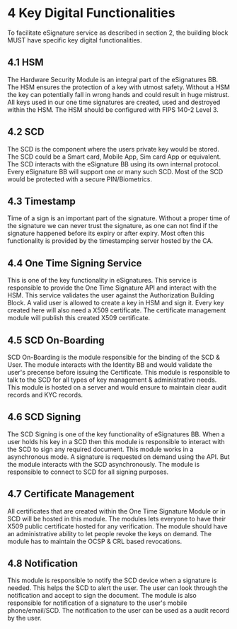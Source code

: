 # 4 Key Digital Functionalities

To facilitate eSignature service as described in section 2, the  building block MUST have specific key digital functionalities.&#x20;

## 4.1 HSM

The Hardware Security Module is an integral part of the eSignatures BB. The HSM ensures the protection of a key with utmost safety. Without a HSM the key can potentially fall in wrong hands and could result in huge mistrust. All keys used in our one time signatures are  created, used and destroyed within the HSM. The HSM should be configured with FIPS 140-2 Level 3.&#x20;

## 4.2 SCD

The SCD is the component where the users private key would be stored. The SCD could be a Smart card, Mobile App, Sim card App or equivalent. The SCD interacts with the eSignature BB using its own internal protocol. Every eSignature BB will support one or many such SCD. Most of the SCD would be protected with a secure PIN/Biometrics.

## 4.3 Timestamp

Time of a sign is an important part of the signature. Without a proper time of the signature we can never trust the signature, as one can not find if the signature happened before its expiry or after expiry. Most often this functionality is provided by the timestamping server hosted by the CA.

## 4.4 One Time Signing Service

This is one of the key functionality in eSignatures. This service is responsible to provide the One Time Signature API and interact with the HSM. This service validates the user against the Authorization Building Block.  A valid user is allowed to create a key in HSM and sign it.  Every key created here will also need a X509 certificate. The certificate management module will publish this created X509 certificate. &#x20;

## 4.5 SCD On-Boarding

SCD On-Boarding is the module responsible for the binding of the SCD & User. The module interacts with the Identity BB and would validate the user's precense before issuing the Certificate. This module is responsible to talk to the SCD for all types of key management & administrative needs. This module is hosted on a server and would ensure to maintain clear audit records and KYC records.

## 4.6 SCD Signing

The SCD Signing is one of the key functionality of eSignatures BB. When a user holds his key in a SCD then this module is responsible to interact with the SCD to sign any required document. This module works in a asynchronous mode. A signature is requested on demand using the API. But the module interacts with the SCD asynchronously.  The module is responsible to connect to SCD for all signing purposes.&#x20;

## 4.7 Certificate Management

All certificates that are created within the One Time Signature Module or in SCD  will be hosted in this module. The modules lets everyone to have their X509 public certificate hosted for any verification. The module should have an administrative ability to let people revoke the keys on demand. The module has to maintain the OCSP & CRL based revocations.&#x20;

## 4.8 Notification&#x20;

This module is responsible to notify the SCD device when a signature is needed. This helps the SCD to alert the user. The user can look through the notification and accept to sign the document. The module is also responsible for notification of a signature to the user's mobile phone/email/SCD. The notification to the user can be used as a audit record by the user.

##

